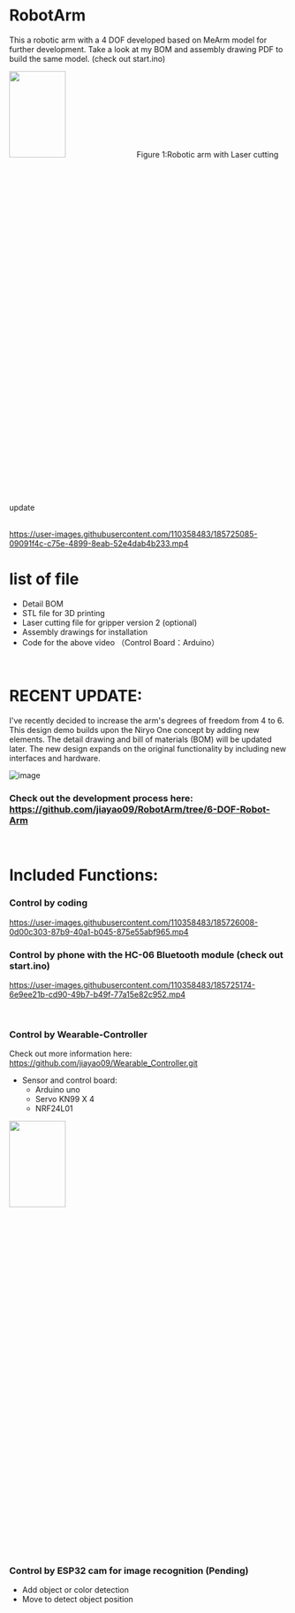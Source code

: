 # RobotArm
This a robotic arm with a 4 DOF developed based on MeArm model for further development. Take a look at my BOM and assembly drawing PDF to build the same model.
(check out start.ino)

<img src="https://user-images.githubusercontent.com/110358483/217950253-55d2c72d-19f0-4276-a32f-84d50591aed0.jpg" width=45% height=20%>
Figure 1:Robotic arm with Laser cutting update
</br>
</br>

https://user-images.githubusercontent.com/110358483/185725085-09091f4c-c75e-4899-8eab-52e4dab4b233.mp4


# list of file
- Detail BOM
- STL file for 3D printing
- Laser cutting file for gripper version 2 (optional)
- Assembly drawings for installation
- Code for the above video （Control Board：Arduino）


</br>

#  RECENT UPDATE:
I've recently decided to increase the arm's degrees of freedom from 4 to 6. This design demo builds upon the Niryo One concept by adding new elements. The detail drawing and bill of materials (BOM) will be updated later. The new design expands on the original functionality by including new interfaces and hardware.

![image](https://user-images.githubusercontent.com/110358483/217668174-f154ac08-14d3-46f3-9299-00e5b8e42595.png)

### Check out the development process here:  https://github.com/jiayao09/RobotArm/tree/6-DOF-Robot-Arm



</br>

# Included Functions:
### Control by coding

https://user-images.githubusercontent.com/110358483/185726008-0d00c303-87b9-40a1-b045-875e55abf965.mp4

### Control by phone with the HC-06 Bluetooth module (check out start.ino)

https://user-images.githubusercontent.com/110358483/185725174-6e9ee21b-cd90-49b7-b49f-77a15e82c952.mp4

</br>

### Control by Wearable-Controller
Check out more information here: https://github.com/jiayao09/Wearable_Controller.git
- Sensor and control board:
   - Arduino uno
   - Servo KN99 X 4
   - NRF24L01

<img src="https://user-images.githubusercontent.com/110358483/185727059-d2c78070-4f85-48c9-85f0-b0151b72b232.png" width=45% height=20%>

</br>

### Control by ESP32 cam for image recognition (Pending)
- Add object or color detection
- Move to detect object position


